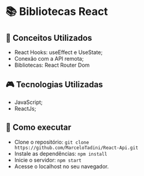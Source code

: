 # :books: Bibliotecas React


## :mag_right: Conceitos Utilizados
* React Hooks: useEffect e UseState;
* Conexão com a API remota;
* Bibliotecas: React Router Dom

##  :video_game: Tecnologias Utilizadas 
* JavaScript;
* ReactJs;

## :rocket: Como executar 
* Clone o repositório:
```` git clone https://github.com/MarceloTadini/React-Api.git ````
* Instale as dependências: ```` npm install ````
* Inicie o servidor: ```` npm start ````
* Acesse o localhost no seu navegador.
